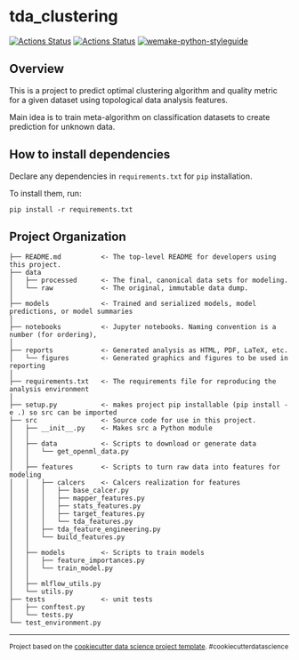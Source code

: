 # tda_clustering

[![Actions Status](https://github.com/pacifikus/tda_clustering/workflows/Tests/badge.svg)](https://github.com/pacifikus/tda_clustering/actions)
[![Actions Status](https://github.com/pacifikus/tda_clustering/workflows/StyleGuide/badge.svg)](https://github.com/pacifikus/tda_clustering/actions)
[![wemake-python-styleguide](https://img.shields.io/badge/style-wemake-000000.svg)](https://github.com/wemake-services/wemake-python-styleguide)

## Overview

This is a project to predict optimal clustering algorithm and quality metric for a given dataset using topological data analysis features. 

Main idea is to train meta-algorithm on classification datasets to create prediction for unknown data.

## How to install dependencies

Declare any dependencies in `requirements.txt` for `pip` installation.

To install them, run:

```
pip install -r requirements.txt
```

Project Organization
------------

    ├── README.md          <- The top-level README for developers using this project.
    ├── data
    │   ├── processed      <- The final, canonical data sets for modeling.
    │   └── raw            <- The original, immutable data dump.
    │
    ├── models             <- Trained and serialized models, model predictions, or model summaries
    │
    ├── notebooks          <- Jupyter notebooks. Naming convention is a number (for ordering),
    │
    ├── reports            <- Generated analysis as HTML, PDF, LaTeX, etc.
    │   └── figures        <- Generated graphics and figures to be used in reporting
    │
    ├── requirements.txt   <- The requirements file for reproducing the analysis environment
    │
    ├── setup.py           <- makes project pip installable (pip install -e .) so src can be imported
    ├── src                <- Source code for use in this project.
    │   ├── __init__.py    <- Makes src a Python module
    │   │
    │   ├── data           <- Scripts to download or generate data
    │   │   └── get_openml_data.py
    │   │
    │   ├── features       <- Scripts to turn raw data into features for modeling
    │   │   ├── calcers    <- Calcers realization for features
    │   │   │   ├── base_calcer.py
    │   │   │   ├── mapper_features.py
    │   │   │   ├── stats_features.py
    │   │   │   ├── target_features.py
    │   │   │   └── tda_features.py
    │   │   ├── tda_feature_engineering.py
    │   │   └── build_features.py
    │   │
    │   ├── models         <- Scripts to train models
    │   │   ├── feature_importances.py
    │   │   └── train_model.py
    │   │
    │   ├── mlflow_utils.py
    │   └── utils.py
    ├── tests              <- unit tests
    │   ├── conftest.py
    │   └── tests.py
    └── test_environment.py


--------

<p><small>Project based on the <a target="_blank" href="https://drivendata.github.io/cookiecutter-data-science/">cookiecutter data science project template</a>. #cookiecutterdatascience</small></p>
